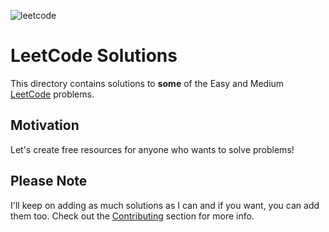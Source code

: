 ![leetcode](https://raw.githubusercontent.com/alpha037/Data-Structures-and-Algorithms/main/LeetCode/img/leetcode.png)

# LeetCode Solutions

This directory contains solutions to **some** of the Easy and Medium [LeetCode](https://leetcode.come/problemset/all) problems.

## Motivation

Let's create free resources for anyone who wants to solve problems!

## Please Note

I'll keep on adding as much solutions as I can and if you want, you can add them too. Check out the [Contributing](https://github.com/alpha037/Data-Structures-and-Algorithms#contributing) section for more info.
